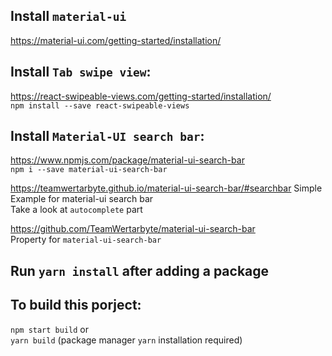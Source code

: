## Install `material-ui`
https://material-ui.com/getting-started/installation/  

## Install `Tab swipe view`: 
https://react-swipeable-views.com/getting-started/installation/  
`npm install --save react-swipeable-views`

## Install `Material-UI search bar`: 
https://www.npmjs.com/package/material-ui-search-bar  
`npm i --save material-ui-search-bar`

https://teamwertarbyte.github.io/material-ui-search-bar/#searchbar
Simple Example for material-ui search bar   
Take a look at `autocomplete` part

https://github.com/TeamWertarbyte/material-ui-search-bar  
Property for `material-ui-search-bar`

## Run `yarn install` after adding a package

## To build this porject:
`npm start build` or  
`yarn build` (package manager `yarn` installation required)
